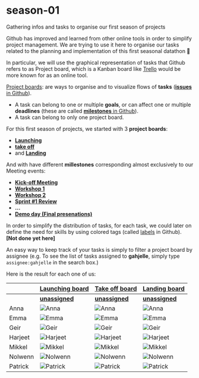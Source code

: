 # season-01

Gathering infos and tasks to organise our first season of projects

Github has improved and learned from other online tools in order to simplify project management. We are trying to use it here to organise our tasks related to the planning and implementation of this first seasonal datathon :100:


In particular, we will use the graphical representation of tasks that Github refers to as Project board, which is a Kanban board like [Trello](https://trello.com/b/TBUZ7pE5/kanban-board-example-w-scrum) would be more known for as an online tool.

[Project boards](https://github.com/DataForGood-Norway/season-01/projects): are ways to organise and to visualize flows of __tasks__ ([**issues** in Github](https://github.com/DataForGood-Norway/season-01/issues)).

  * A task can belong to one or multiple __goals__, or can affect one or multiple __deadlines__ (these are called [**milestones** in Github](https://github.com/DataForGood-Norway/season-01/milestones)).
  * A task can belong to only one project board.
  
  
  For this first season of projects, we started with 3 __project boards__:
  
  * [**Launching**](https://github.com/DataForGood-Norway/season-01/projects/1)
  * [**take off**](https://github.com/DataForGood-Norway/season-01/projects/2)
  * and [**Landing**](https://github.com/DataForGood-Norway/season-01/projects/3)
  
  
  And with have different __millestones__ corresponding almost exclusively to our Meeting events:
  
 * [**Kick-off Meeting**](https://github.com/DataForGood-Norway/season-01/milestone/1)
 * [**Workshop 1**](https://github.com/DataForGood-Norway/season-01/milestone/2)
 * [**Workshop 2**](https://github.com/DataForGood-Norway/season-01/milestone/3)
 * [**Sprint #1 Review**](https://github.com/DataForGood-Norway/season-01/milestone/4)
 * **...**
 * [**Demo day (Final presenations)**](https://github.com/DataForGood-Norway/season-01/milestone/8)



In order to simplify the distribution of tasks, for each task, we could later on define the need for skills by using colored tags (called [labels](https://github.com/DataForGood-Norway/season-01/labels) in Github). **[Not done yet here]**

An easy way to keep track of your tasks is simply to filter a project board by assignee (e.g. To see the list of tasks assigned to __gahjelle__, simply type `assignee:gahjelle` in the search box.)

Here is the result for each one of us:



|         |                                           [Launching board](https://github.com/DataForGood-Norway/season-01/projects/1)                                            |                                            [Take off board](https://github.com/DataForGood-Norway/season-01/projects/2)                                            |                                            [Landing board](https://github.com/DataForGood-Norway/season-01/projects/3)                                             |
|---------|--------------------------------------------------------------------------------------------------------------------------------------------------------------------|--------------------------------------------------------------------------------------------------------------------------------------------------------------------|--------------------------------------------------------------------------------------------------------------------------------------------------------------------|
|         | [**unassigned**](https://github.com/DataForGood-Norway/season-01/projects/1?card_filter_query=no%3Aassignee)                                                       | [**unassigned**](https://github.com/DataForGood-Norway/season-01/projects/2?card_filter_query=no%3Aassignee)                                                       | [**unassigned**](https://github.com/DataForGood-Norway/season-01/projects/3?card_filter_query=no%3Aassignee)                                                       |
| Anna    | ![Anna](https://github.com/ankhek.png?size=64)[](https://github.com/DataForGood-Norway/season-01/projects/1?card_filter_query=assignee%3Aankhek)                   | ![Anna](https://github.com/ankhek.png?size=64)[](https://github.com/DataForGood-Norway/season-01/projects/1?card_filter_query=assignee%3Aankhek)                   | ![Anna](https://github.com/ankhek.png?size=64)[](https://github.com/DataForGood-Norway/season-01/projects/1?card_filter_query=assignee%3Aankhek)                   |
| Emma    | ![Emma](https://github.com/makingwaves27.png?size=64)[](https://github.com/DataForGood-Norway/season-01/projects/1?card_filter_query=assignee%3Amakingwaves27)     | ![Emma](https://github.com/makingwaves27.png?size=64)[](https://github.com/DataForGood-Norway/season-01/projects/1?card_filter_query=assignee%3Amakingwaves27)     | ![Emma](https://github.com/makingwaves27.png?size=64)[](https://github.com/DataForGood-Norway/season-01/projects/1?card_filter_query=assignee%3Amakingwaves27)     |
| Geir    | ![Geir](https://github.com/gahjelle.png?size=64)[](https://github.com/DataForGood-Norway/season-01/projects/1?card_filter_query=assignee%3Agahjelle)               | ![Geir](https://github.com/gahjelle.png?size=64)[](https://github.com/DataForGood-Norway/season-01/projects/1?card_filter_query=assignee%3Agahjelle)               | ![Geir](https://github.com/gahjelle.png?size=64)[](https://github.com/DataForGood-Norway/season-01/projects/1?card_filter_query=assignee%3Agahjelle)               |
| Harjeet | ![Harjeet](https://github.com/tanyuu.png?size=64)[](https://github.com/DataForGood-Norway/season-01/projects/1?card_filter_query=assignee%3Atanyuu)                | ![Harjeet](https://github.com/tanyuu.png?size=64)[](https://github.com/DataForGood-Norway/season-01/projects/1?card_filter_query=assignee%3Atanyuu)                | ![Harjeet](https://github.com/tanyuu.png?size=64)[](https://github.com/DataForGood-Norway/season-01/projects/1?card_filter_query=assignee%3Atanyuu)                |
| Mikkel  | ![Mikkel](https://github.com/mikkelantonsen.png?size=64)[](https://github.com/DataForGood-Norway/season-01/projects/1?card_filter_query=assignee%3Amikkelantonsen) | ![Mikkel](https://github.com/mikkelantonsen.png?size=64)[](https://github.com/DataForGood-Norway/season-01/projects/1?card_filter_query=assignee%3Amikkelantonsen) | ![Mikkel](https://github.com/mikkelantonsen.png?size=64)[](https://github.com/DataForGood-Norway/season-01/projects/1?card_filter_query=assignee%3Amikkelantonsen) |
| Nolwenn | ![Nolwenn](https://github.com/elowane.png?size=64)[](https://github.com/DataForGood-Norway/season-01/projects/1?card_filter_query=assignee%3Aelowane)              | ![Nolwenn](https://github.com/elowane.png?size=64)[](https://github.com/DataForGood-Norway/season-01/projects/1?card_filter_query=assignee%3Aelowane)              | ![Nolwenn](https://github.com/elowane.png?size=64)[](https://github.com/DataForGood-Norway/season-01/projects/1?card_filter_query=assignee%3Aelowane)              |
| Patrick | ![Patrick](https://github.com/patechoc.png?size=64)[](https://github.com/DataForGood-Norway/season-01/projects/1?card_filter_query=assignee%3Apatechoc)            | ![Patrick](https://github.com/patechoc.png?size=64)[](https://github.com/DataForGood-Norway/season-01/projects/1?card_filter_query=assignee%3Apatechoc)            | ![Patrick](https://github.com/patechoc.png?size=64)[](https://github.com/DataForGood-Norway/season-01/projects/1?card_filter_query=assignee%3Apatechoc)            |
